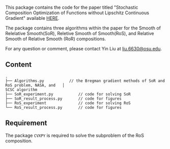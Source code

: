 
This package contains the code for the paper titled "Stochastic Composition Optimization of Functions without Lipschitz Continuous Gradient" available [HERE](https://arxiv.org/abs/2207.09364).

The package contains three algorithms within the paper for the Smooth of Relelative Smooth(SoR), Reletive Smooth of Smooth(RoS), and Relative Smooth of Relative Smooth (RoR) compositions.

For any question or comment, please contact Yin Liu at liu.6630@osu.edu.


## Content
```
.
├── Algorithms.py	        // the Bregman gradient methods of SoR and RoS problem, NASA, and	│													SCSC algorithm
├── SoR_experiment.py           // code for solving SoR  
├── SoR_result_process.py       // code for figures 
├── RoS_experiment              // code for solving RoS
└── RoS_result_process.py       // code for figures 

```

## Requirement

The package `CVXPY` is required to solve the subproblem of the RoS composition. 

